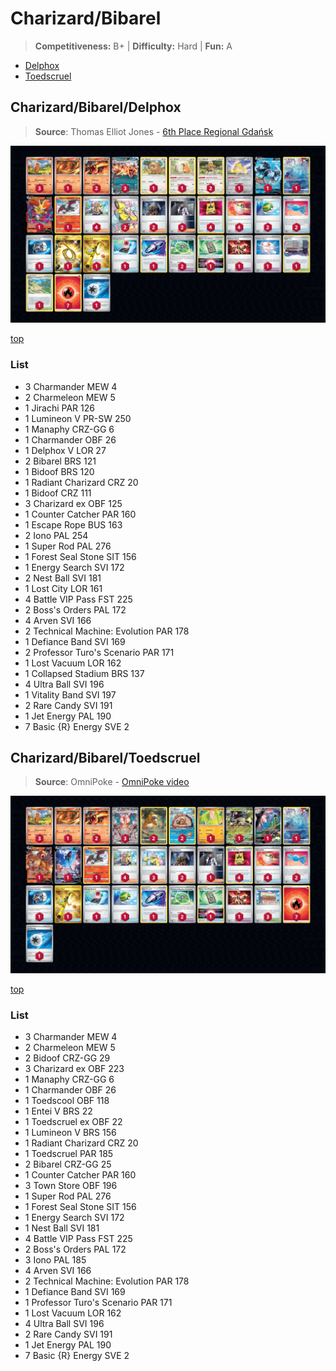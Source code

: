 # Charizard/Bibarel

> **Competitiveness:** B+ | **Difficulty:** Hard | **Fun:** A

* [Delphox](#charizardbibareldelphox)
* [Toedscruel](#charizardbibareltoedscruel)

## Charizard/Bibarel/Delphox

> **Source**: Thomas Elliot Jones - [6th Place Regional Gdańsk](https://limitlesstcg.com/decks/list/9214)

![decklist](../../!Images/Standard/8BST-PAR/Charizard-Bibarel-Delphox.png)

[top](#charizardbibarel)

### List
* 3 Charmander MEW 4
* 2 Charmeleon MEW 5
* 1 Jirachi PAR 126
* 1 Lumineon V PR-SW 250
* 1 Manaphy CRZ-GG 6
* 1 Charmander OBF 26
* 1 Delphox V LOR 27
* 2 Bibarel BRS 121
* 1 Bidoof BRS 120
* 1 Radiant Charizard CRZ 20
* 1 Bidoof CRZ 111
* 3 Charizard ex OBF 125
* 1 Counter Catcher PAR 160
* 1 Escape Rope BUS 163
* 2 Iono PAL 254
* 1 Super Rod PAL 276
* 1 Forest Seal Stone SIT 156
* 1 Energy Search SVI 172
* 2 Nest Ball SVI 181
* 1 Lost City LOR 161
* 4 Battle VIP Pass FST 225
* 2 Boss's Orders PAL 172
* 4 Arven SVI 166
* 2 Technical Machine: Evolution PAR 178
* 1 Defiance Band SVI 169
* 2 Professor Turo's Scenario PAR 171
* 1 Lost Vacuum LOR 162
* 1 Collapsed Stadium BRS 137
* 4 Ultra Ball SVI 196
* 1 Vitality Band SVI 197
* 2 Rare Candy SVI 191
* 1 Jet Energy PAL 190
* 7 Basic {R} Energy SVE 2

## Charizard/Bibarel/Toedscruel

> **Source**: OmniPoke - [OmniPoke video](https://www.youtube.com/watch?v=kybpX1-AuMY)

![decklist](../../!Images/Standard/8BST-PAR/Charizard-Bibarel-Toedscruel.png)

[top](#charizardbibarel)

### List
* 3 Charmander MEW 4
* 2 Charmeleon MEW 5
* 2 Bidoof CRZ-GG 29
* 3 Charizard ex OBF 223
* 1 Manaphy CRZ-GG 6
* 1 Charmander OBF 26
* 1 Toedscool OBF 118
* 1 Entei V BRS 22
* 1 Toedscruel ex OBF 22
* 1 Lumineon V BRS 156
* 1 Radiant Charizard CRZ 20
* 1 Toedscruel PAR 185
* 2 Bibarel CRZ-GG 25
* 1 Counter Catcher PAR 160
* 3 Town Store OBF 196
* 1 Super Rod PAL 276
* 1 Forest Seal Stone SIT 156
* 1 Energy Search SVI 172
* 1 Nest Ball SVI 181
* 4 Battle VIP Pass FST 225
* 2 Boss's Orders PAL 172
* 3 Iono PAL 185
* 4 Arven SVI 166
* 2 Technical Machine: Evolution PAR 178
* 1 Defiance Band SVI 169
* 1 Professor Turo's Scenario PAR 171
* 1 Lost Vacuum LOR 162
* 4 Ultra Ball SVI 196
* 2 Rare Candy SVI 191
* 1 Jet Energy PAL 190
* 7 Basic {R} Energy SVE 2
